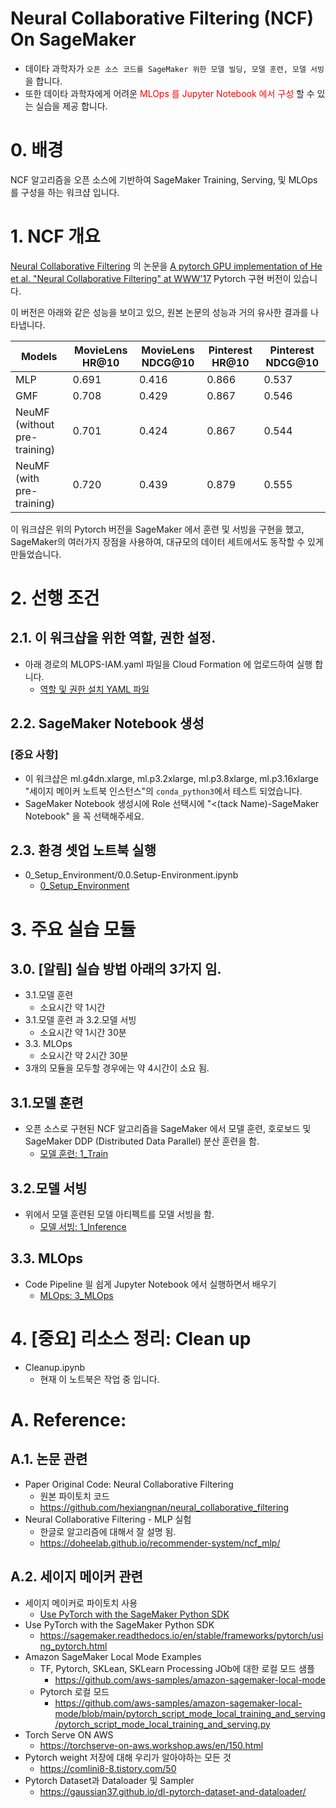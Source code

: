 # Neural Collaborative Filtering (NCF) On SageMaker
- 데이타 과학자가 `오픈 소스 코드를 SageMaker 위한 모델 빌딩, 모델 훈련, 모델 서빙` 을 합니다.
- 또한 데이타 과학자에게 어려운 <font color="red">MLOps 를 Jupyter Notebook 에서 구성</font> 할 수 있는 실습을 제공 합니다.

# 0. 배경
NCF 알고리즘을 오픈 소스에 기반하여 SageMaker Training, Serving, 및 MLOps 를 구성을 하는 워크샵 입니다.

# 1. NCF 개요
[Neural Collaborative Filtering](https://arxiv.org/abs/1708.05031) 의 논문을
[A pytorch GPU implementation of He et al. "Neural Collaborative Filtering" at WWW'17](https://github.com/guoyang9/NCF) Pytorch 구현 버전이 있습니다.

이 버전은 아래와 같은 성능을 보이고 있으, 원본 논문의 성능과 거의 유사한 결과를 나타냅니다.

 
Models | MovieLens HR@10 | MovieLens NDCG@10 | Pinterest HR@10 | Pinterest NDCG@10
------ | --------------- | ----------------- | --------------- | -----------------
MLP    | 0.691 | 0.416 | 0.866 | 0.537
GMF    | 0.708 | 0.429 | 0.867 | 0.546
NeuMF (without pre-training) | 0.701 | 0.424 | 0.867 | 0.544
NeuMF (with pre-training)	 | 0.720 | 0.439 | 0.879 | 0.555

이 워크샵은 위의 Pytorch 버전을 SageMaker 에서 훈련 및 서빙을 구현을 했고, SageMaker의 여러가지 장점을 사용하여, 대규모의 데이터 세트에서도 동작할 수 있게 만들었습니다.

# 2. 선행 조건
## 2.1. 이 워크샵을 위한 역할, 권한 설정.
- 아래 경로의 MLOPS-IAM.yaml 파일을 Cloud Formation 에 업로드하여 실행 합니다.
    - [역할 및 권한 설치 YAML 파일](3_MLOps/3_hello-codepipeline/CloudFormation/MLOPS-IAM.yaml)
    
## 2.2. SageMaker Notebook 생성 
### [중요 사항] 
- 이 워크샵은 ml.g4dn.xlarge, ml.p3.2xlarge, ml.p3.8xlarge, ml.p3.16xlarge "세이지 메이커 노트북 인스턴스"의 `conda_python3`에서 테스트 되었습니다.
- SageMaker Notebook 생성시에 Role 선택시에 "<(tack Name)-SageMaker Notebook" 을 꼭 선택해주세요.

## 2.3. 환경 셋업 노트북 실행
- 0_Setup_Environment/0.0.Setup-Environment.ipynb
    - [0_Setup_Environment](0_Setup_Environment/README.md)

# 3. 주요 실습 모듈
## 3.0. [알림] 실습 방법 아래의 3가지 임.
- 3.1.모델 훈련 
    - 소요시간 약 1시간
- 3.1.모델 훈련 과 3.2.모델 서빙 
    - 소요시간 약 1시간 30분
- 3.3. MLOps
    - 소요시간 약 2시간 30분
- 3개의 모듈을 모두할 경우에는 약 4시간이 소요 됨.
    
## 3.1.모델 훈련
- 오픈 소스로 구현된 NCF 알고리즘을 SageMaker 에서 모델 훈련, 호로보드 및 SageMaker DDP (Distributed Data Parallel) 분산 훈련을 함.
    - [모델 훈련: 1_Train](1_Train/README.md)

## 3.2.모델 서빙
- 위에서 모델 훈련된 모델 아티펙트를 모델 서빙을 함. 
    - [모델 서빙: 1_Inference](2_Inference/README.md)

## 3.3. MLOps
- Code Pipeline 읠 쉽게 Jupyter Notebook 에서 실행하면서 배우기
    - [MLOps: 3_MLOps](3_MLOps/README.md)





# 4. [중요] 리소스 정리: Clean up
- Cleanup.ipynb
    - 현재 이 노트북은 작업 중 입니다. 



# A. Reference:
## A.1. 논문 관련
- Paper Original Code: Neural Collaborative Filtering
    - 원본 파이토치 코드
    - https://github.com/hexiangnan/neural_collaborative_filtering
- Neural Collaborative Filtering - MLP 실험
    - 한글로 알고리즘에 대해서 잘 설명 됨.
    - https://doheelab.github.io/recommender-system/ncf_mlp/


## A.2. 세이지 메이커 관련
- 세이지 메이커로 파이토치 사용 
    - [Use PyTorch with the SageMaker Python SDK](https://sagemaker.readthedocs.io/en/stable/frameworks/pytorch/using_pytorch.html)
- Use PyTorch with the SageMaker Python SDK
    - https://sagemaker.readthedocs.io/en/stable/frameworks/pytorch/using_pytorch.html
- Amazon SageMaker Local Mode Examples
    - TF, Pytorch, SKLean, SKLearn Processing JOb에 대한 로컬 모드 샘플
        - https://github.com/aws-samples/amazon-sagemaker-local-mode
    - Pytorch 로컬 모드
        - https://github.com/aws-samples/amazon-sagemaker-local-mode/blob/main/pytorch_script_mode_local_training_and_serving/pytorch_script_mode_local_training_and_serving.py    
- Torch Serve ON AWS
    - https://torchserve-on-aws.workshop.aws/en/150.html
- Pytorch weight 저장에 대해 우리가 알아야하는 모든 것
    - https://comlini8-8.tistory.com/50
- Pytorch Dataset과 Dataloader 및 Sampler    
    - https://gaussian37.github.io/dl-pytorch-dataset-and-dataloader/    

